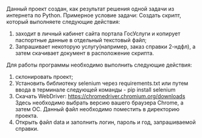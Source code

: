 Данный проект создан, как результат решения одной задачи из интернета по Python.
Примерное условие задачи: Создать скрипт, который выполняете следующие действия:
1) заходит в личный кабинет сайта портала ГосУслуги и копирует паспортные данные в отдельный текстовый файл;
2) Запрашивает некоторую услугу(например, заказ справки 2-ндфл), а затем скачивает документ в расположение скрипта.

Для работы программы необходимо выполнить следующие действия:
1) склонировать проект;
2) Установить библиотеку selenium через requirements.txt или путем ввода в терминале следующей команды - pip install selenium
3) Скачать WebDriver: https://chromedriver.chromium.org/downloads
Здесь необходимо выбрать версию вашего браузера Chrome, а затем ОС. Данный файл необходимо поместить в директорию проекта.
4) Открыть файл data и заполнить логин, пароль и год, запрашиваемой справки.